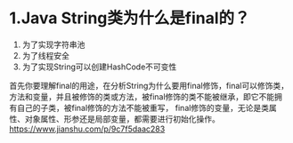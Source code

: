 # 1.Java String类为什么是final的？

1. 为了实现字符串池
2. 为了线程安全
3. 为了实现String可以创建HashCode不可变性

首先你要理解final的用途，在分析String为什么要用final修饰，final可以修饰类，方法和变量，并且被修饰的类或方法，被final修饰的类不能被继承，即它不能拥有自己的子类，被final修饰的方法不能被重写， final修饰的变量，无论是类属性、对象属性、形参还是局部变量，都需要进行初始化操作。
https://www.jianshu.com/p/9c7f5daac283